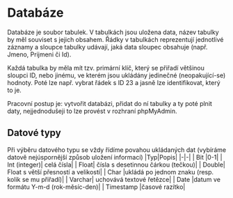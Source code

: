 # Databáze

Databáze je soubor tabulek. V tabulkách jsou uložena data, název tabulky by měl souviset s jejich obsahem.
Řádky v tabulkách reprezentují jednotlivé záznamy a sloupce tabulky udávají, jaká data sloupec
obsahuje (např. Jmeno, Prijmeni či Id).

Každá tabulka by měla mít tzv. primární klíč, který se přiřadí většinou sloupci ID, nebo jinému, ve
kterém jsou ukládány jedinečné (neopakující-se) hodnoty. Poté lze např. vybrat řádek s ID 23 a jasně
lze identifikovat, který to je.

Pracovní postup je: vytvořit databázi, přidat do ní tabulky a ty poté plnit daty, nejjednodušeji to lze
provést v rozhraní phpMyAdmin.

## Datové typy
Při výběru datového typu se vždy řídíme povahou ukládaných dat (vybíráme datově nejúspornější
způsob uložení informací)
|Typ|Popis|
|-|-|
| Bit |0-1|
| Int (integer)| celá čísla|
| Float| čísla s desetinnou čárkou (tečkou)|
| Double| Float s větší přesností a velikostí|
| Char |ukládá po jednom znaku (resp. kolik se mu přiřadí)|
| Varchar| uchovává textové řetězce|
| Date |datum ve formátu Y-m-d (rok-měsíc-den)|
| Timestamp |časové razítko|
